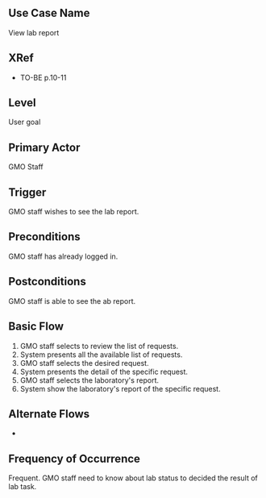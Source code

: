 Use Case Name
-------------
View lab report

XRef
----
* TO-BE p.10-11

Level
-----
User goal

Primary Actor
-------------
GMO Staff

Trigger
-------
GMO staff wishes to see the lab report.

Preconditions
-------------
GMO staff has already logged in.

Postconditions
--------------
GMO staff is able to see the ab report.

Basic Flow
----------
1. GMO staff selects to review the list of requests.
2. System presents all the available list of requests.
3. GMO staff selects the desired request.
4. System presents the detail of the specific request.
5. GMO staff selects the laboratory's report.
6. System show the laboratory's report of the specific request.

Alternate Flows
---------------
-

Frequency of Occurrence
-----------------------
Frequent. GMO staff need to know about lab status to decided the result of lab task.